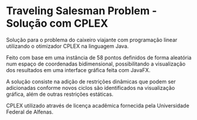 # Traveling Salesman Problem - Solução com CPLEX

Solução para o problema do caixeiro viajante com programação linear utilizando o otimizador CPLEX na linguagem Java.

Feito com base em uma instância de 58 pontos definidos de forma aleatória num espaço de coordenadas bidimensional, possibilitando a visualização dos resultados em uma interface gráfica feita com JavaFX.

A solução consiste na adição de restrições dinâmicas que podem ser adicionadas conforme novos ciclos são identificados na visualização gráfica, além de outras restrições estáticas.

CPLEX utilizado através de licença acadêmica fornecida pela Universidade Federal de Alfenas.
